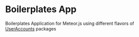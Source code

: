 Boilerplates App
================

Boilerplates Application for Meteor.js using different flavors of [UserAccounts](https://github.com/meteor-useraccounts/core) packages
